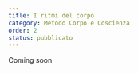 ```yaml
---
title: I ritmi del corpo
category: Metodo Corpo e Coscienza
order: 2
status: pubblicato
---
```


Coming soon
